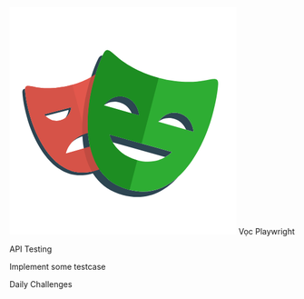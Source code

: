 
![alt text](image.png) Vọc Playwright

API Testing

Implement some testcase 

Daily Challenges




